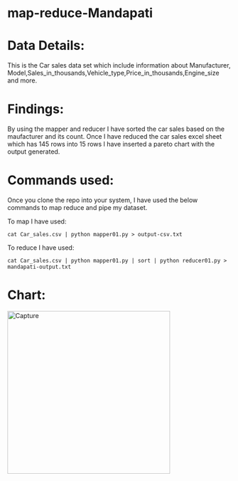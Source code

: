 # map-reduce-Mandapati

# Data Details:
 This is the Car sales data set which include information about Manufacturer, Model,Sales_in_thousands,Vehicle_type,Price_in_thousands,Engine_size and more.

# Findings:
 By using the mapper and reducer I have sorted the car sales based on the maufacturer and its count. Once I have reduced the car sales excel sheet which has 145 rows into 15 rows I have inserted a pareto chart with the output generated.
 
 # Commands used:
 
 Once you clone the repo into your system, I have used the below commands to map reduce and pipe my dataset.
 
 To map I have used:
 
 ```cat Car_sales.csv | python mapper01.py > output-csv.txt```
 
 To reduce I have used:
 
 ```cat Car_sales.csv | python mapper01.py | sort | python reducer01.py > mandapati-output.txt```

# Chart:
<img width="366" alt="Capture" src="https://user-images.githubusercontent.com/77813935/152587611-a18d623b-6f60-4dec-bbd5-3fe14325ee55.PNG">




